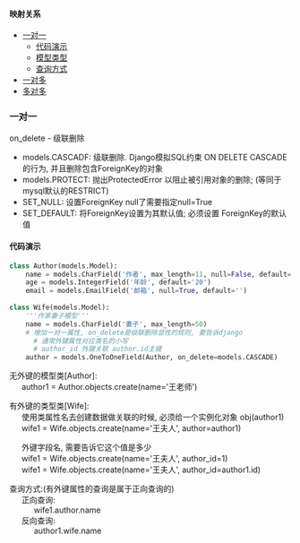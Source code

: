 #### 映射关系

- [一对一](#一)
  - [代码演示](#1.1)
  - [模型类型](#1.2)
  - [查询方式](#1.3)
- [一对多](#二)
- [多对多](#三)


<h3 id="一">一对一</h3>

on_delete - 级联删除  
  - models.CASCADF: 级联删除. Django模拟SQL约束 ON DELETE CASCADE的行为, 并且删除包含ForeignKey的对象  
  - models.PROTECT: 抛出ProtectedError 以阻止被引用对象的删除; (等同于mysql默认的RESTRICT)  
  - SET_NULL: 设置ForeignKey null了需要指定null=True  
  - SET_DEFAULT: 将ForeignKey设置为其默认值; 必须设置 ForeignKey的默认值  

<h4 id='1.1'>代码演示</h4>

``` python
class Author(models.Model):
    name = models.CharField('作者', max_length=11, null=False, default='')
    age = models.IntegerField('年龄', default='20')
    email = models.EmailField('邮箱', null=True, default='')
    
class Wife(models.Model):
    '''作家妻子模型'''
    name = models.CharField('妻子', max_length=50)
    # 增加一对一属性, on_delete是级联删除显性的规则, 要告诉django
	  # 通常外键属性对应类名的小写
	  # author_id 外键关联 author.id主键
    author = models.OneToOneField(Author, on_delete=models.CASCADE)
```
无外键的模型类[Author]:  
&ensp; &ensp; author1 = Author.objects.create(name='王老师')  
  
有外键的类型类[Wife]:  
&ensp; &ensp; 使用类属性名去创建数据做关联的时候, 必须给一个实例化对象 obj(author1)  
&ensp; &ensp; wife1 = Wife.objects.create(name='王夫人', author=author1)  
  
&ensp; &ensp; 外键字段名, 需要告诉它这个值是多少	
&ensp; &ensp; wife1 = Wife.objects.create(name='王夫人', author_id=1)  
&ensp; &ensp; wife1 = Wife.objects.create(name='王夫人', author_id=author1.id)   


查询方式:(有外键属性的查询是属于正向查询的)  
&ensp; &ensp; 正向查询:   
&ensp; &ensp; &ensp; &ensp; wife1.author.name  
&ensp; &ensp; 反向查询:  
&ensp; &ensp; &ensp; &ensp; author1.wife.name  
